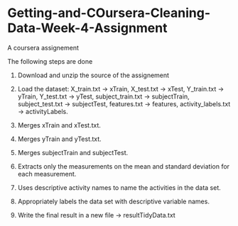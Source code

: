 # Getting-and-COursera-Cleaning-Data-Week-4-Assignment
A coursera assignement


The following steps are done

1. Download and unzip the source of the assignement

2. Load the dataset: 
  X_train.txt -> xTrain, 
  X_test.txt -> xTest, 
  Y_train.txt -> yTrain, 
  Y_test.txt -> yTest, 
  subject_train.txt -> subjectTrain, 
  subject_test.txt -> subjectTest, 
  features.txt -> features, 
  activity_labels.txt  -> activityLabels. 
  
3. Merges xTrain and xTest.txt.

4. Merges yTrain and yTest.txt.

5. Merges subjectTrain and subjectTest.

6. Extracts only the measurements on the mean and standard deviation for each measurement.

7. Uses descriptive activity names to name the activities in the data set.

8. Appropriately labels the data set with descriptive variable names.

9. Write the final result in a new file -> resultTidyData.txt
